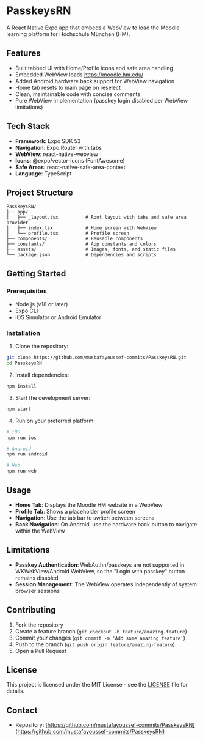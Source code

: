 # PasskeysRN

A React Native Expo app that embeds a WebView to load the Moodle learning platform for Hochschule München (HM).

## Features

- Built tabbed UI with Home/Profile icons and safe area handling
- Embedded WebView loads https://moodle.hm.edu/
- Added Android hardware back support for WebView navigation
- Home tab resets to main page on reselect
- Clean, maintainable code with concise comments
- Pure WebView implementation (passkey login disabled per WebView limitations)

## Tech Stack

- **Framework**: Expo SDK 53
- **Navigation**: Expo Router with tabs
- **WebView**: react-native-webview
- **Icons**: @expo/vector-icons (FontAwesome)
- **Safe Areas**: react-native-safe-area-context
- **Language**: TypeScript

## Project Structure

```
PasskeysRN/
├── app/
│   ├── _layout.tsx          # Root layout with tabs and safe area provider
│   ├── index.tsx            # Home screen with WebView
│   └── profile.tsx          # Profile screen
├── components/              # Reusable components
├── constants/               # App constants and colors
├── assets/                  # Images, fonts, and static files
└── package.json             # Dependencies and scripts
```

## Getting Started

### Prerequisites

- Node.js (v18 or later)
- Expo CLI
- iOS Simulator or Android Emulator

### Installation

1. Clone the repository:
```bash
git clone https://github.com/mustafayoussef-commits/PasskeysRN.git
cd PasskeysRN
```

2. Install dependencies:
```bash
npm install
```

3. Start the development server:
```bash
npm start
```

4. Run on your preferred platform:
```bash
# iOS
npm run ios

# Android
npm run android

# Web
npm run web
```

## Usage

- **Home Tab**: Displays the Moodle HM website in a WebView
- **Profile Tab**: Shows a placeholder profile screen
- **Navigation**: Use the tab bar to switch between screens
- **Back Navigation**: On Android, use the hardware back button to navigate within the WebView

## Limitations

- **Passkey Authentication**: WebAuthn/passkeys are not supported in WKWebView/Android WebView, so the "Login with passkey" button remains disabled
- **Session Management**: The WebView operates independently of system browser sessions

## Contributing

1. Fork the repository
2. Create a feature branch (`git checkout -b feature/amazing-feature`)
3. Commit your changes (`git commit -m 'Add some amazing feature'`)
4. Push to the branch (`git push origin feature/amazing-feature`)
5. Open a Pull Request

## License

This project is licensed under the MIT License - see the [LICENSE](LICENSE) file for details.

## Contact

- Repository: [https://github.com/mustafayoussef-commits/PasskeysRN](https://github.com/mustafayoussef-commits/PasskeysRN)
